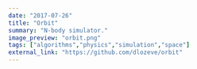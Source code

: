 ```yaml
---
date: "2017-07-26"
title: "Orbit"
summary: "N-body simulator."
image_preview: "orbit.png"
tags: ["algorithms","physics","simulation","space"]
external_link: "https://github.com/dlozeve/orbit"
---
```


